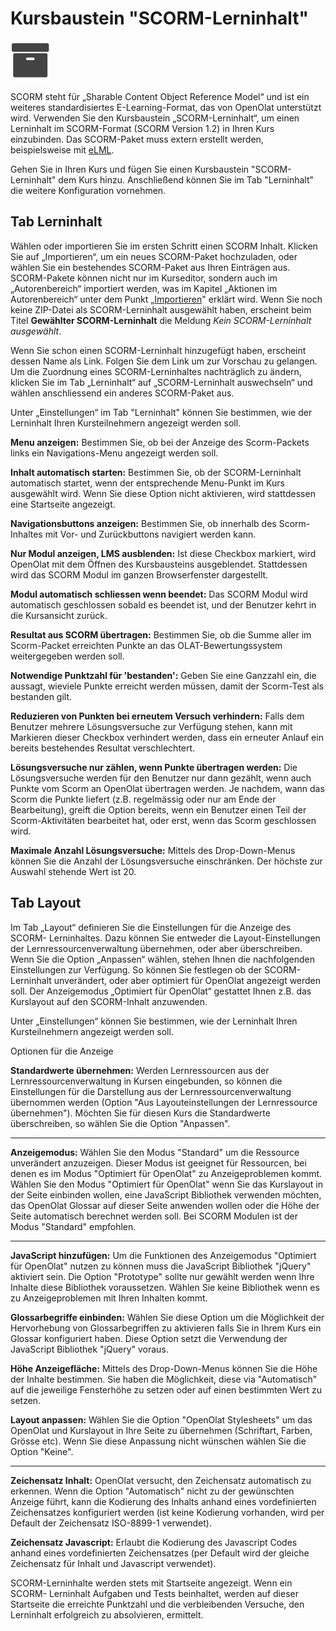 # Kursbaustein "SCORM-Lerninhalt"

![](assets/scorm.png)

SCORM steht für „Sharable Content Object Reference Model“ und ist ein weiteres
standardisiertes E-Learning-Format, das von OpenOlat unterstützt wird.
Verwenden Sie den Kursbaustein „SCORM-Lerninhalt“, um einen Lerninhalt im
SCORM-Format (SCORM Version 1.2) in Ihren Kurs einzubinden. Das SCORM-Paket
muss extern erstellt werden, beispielsweise mit [eLML](http://www.elml.org
"eLML").

Gehen Sie in Ihren Kurs und fügen Sie einen Kursbaustein "SCORM-Lerninhalt"
dem Kurs hinzu. Anschließend können Sie im Tab "Lerninhalt" die weitere
Konfiguration vornehmen.

## Tab Lerninhalt

Wählen oder importieren Sie im ersten Schritt einen SCORM Inhalt. Klicken Sie
auf „Importieren“, um ein neues SCORM-Paket hochzuladen, oder wählen Sie ein
bestehendes SCORM-Paket aus Ihren Einträgen aus. SCORM-Pakete können nicht nur
im Kurseditor, sondern auch im „Autorenbereich“ importiert werden, was im
Kapitel „Aktionen im Autorenbereich“ unter dem Punkt
„[Importieren](viewpage.action%EF%B9%96pageId=108593439.html#Aktionenim%E2%80%9EAutorenbereich%22-_importieren)"
erklärt wird. Wenn Sie noch keine ZIP-Datei als SCORM-Lerninhalt ausgewählt
haben, erscheint beim Titel **Gewählter SCORM-Lerninhalt** die Meldung _Kein
SCORM-Lerninhalt ausgewählt_.

Wenn Sie schon einen SCORM-Lerninhalt hinzugefügt haben, erscheint dessen Name
als Link. Folgen Sie dem Link um zur Vorschau zu gelangen. Um die Zuordnung
eines SCORM-Lerninhaltes nachträglich zu ändern, klicken Sie im Tab
„Lerninhalt“ auf „SCORM-Lerninhalt auswechseln“ und wählen anschliessend ein
anderes SCORM-Paket aus.

Unter „Einstellungen“ im Tab "Lerninhalt" können Sie bestimmen, wie der
Lerninhalt Ihren Kursteilnehmern angezeigt werden soll.

 **Menu anzeigen:** Bestimmen Sie, ob bei der Anzeige des Scorm-Packets links
ein Navigations-Menu angezeigt werden soll.

 **Inhalt automatisch starten:** Bestimmen Sie, ob der SCORM-Lerninhalt
automatisch startet, wenn der entsprechende Menu-Punkt im Kurs ausgewählt
wird. Wenn Sie diese Option nicht aktivieren, wird stattdessen eine Startseite
angezeigt.

 **Navigationsbuttons anzeigen:** Bestimmen Sie, ob innerhalb des Scorm-
Inhaltes mit Vor- und Zurückbuttons navigiert werden kann.

 **Nur Modul anzeigen, LMS ausblenden:** Ist diese Checkbox markiert, wird
OpenOlat mit dem Öffnen des Kursbausteins ausgeblendet. Stattdessen wird das
SCORM Modul im ganzen Browserfenster dargestellt.

 **Modul automatisch schliessen wenn beendet:** Das SCORM Modul wird
automatisch geschlossen sobald es beendet ist, und der Benutzer kehrt in die
Kursansicht zurück.

 **Resultat aus SCORM übertragen:** Bestimmen Sie, ob die Summe aller im
Scorm-Packet erreichten Punkte an das OLAT-Bewertungssystem weitergegeben
werden soll.

 **Notwendige Punktzahl für 'bestanden':** Geben Sie eine Ganzzahl ein, die
aussagt, wieviele Punkte erreicht werden müssen, damit der Scorm-Test als
bestanden gilt.

 **Reduzieren von Punkten bei erneutem Versuch verhindern:** Falls dem
Benutzer mehrere Lösungsversuche zur Verfügung stehen, kann mit Markieren
dieser Checkbox verhindert werden, dass ein erneuter Anlauf ein bereits
bestehendes Resultat verschlechtert.

 **Lösungsversuche nur zählen, wenn Punkte übertragen werden:**  Die
Lösungsversuche werden für den Benutzer nur dann gezählt, wenn auch Punkte vom
Scorm an OpenOlat übertragen werden. Je nachdem, wann das Scorm die Punkte
liefert (z.B. regelmässig oder nur am Ende der Bearbeitung), greift die Option
bereits, wenn ein Benutzer einen Teil der Scorm-Aktivitäten bearbeitet hat,
oder erst, wenn das Scorm geschlossen wird.

 **Maximale Anzahl Lösungsversuche:** Mittels des Drop-Down-Menus können Sie
die Anzahl der Lösungsversuche einschränken. Der höchste zur Auswahl stehende
Wert ist 20.

## Tab Layout

Im Tab „Layout“ definieren Sie die Einstellungen für die Anzeige des SCORM-
Lerninhaltes. Dazu können Sie entweder die Layout-Einstellungen der
Lernressourcenverwaltung übernehmen, oder aber überschreiben. Wenn Sie die
Option „Anpassen“ wählen, stehen Ihnen die nachfolgenden Einstellungen zur
Verfügung. So können Sie festlegen ob der SCORM-Lerninhalt unverändert, oder
aber optimiert für OpenOlat angezeigt werden soll. Der Anzeigemodus „Optimiert
für OpenOlat“ gestattet Ihnen z.B. das Kurslayout auf den SCORM-Inhalt
anzuwenden.

Unter „Einstellungen“ können Sie bestimmen, wie der Lerninhalt Ihren
Kursteilnehmern angezeigt werden soll.

 Optionen für die Anzeige

 **Standardwerte übernehmen:** Werden Lernressourcen aus der
Lernressourcenverwaltung in Kursen eingebunden, so können die Einstellungen
für die Darstellung aus der Lernressourcenverwaltung übernommen werden (Option
"Aus Layouteinstellungen der Lernressource übernehmen"). Möchten Sie für
diesen Kurs die Standardwerte überschreiben, so wählen Sie die Option
"Anpassen".

* * *

 **Anzeigemodus:** Wählen Sie den Modus "Standard" um die Ressource
unverändert anzuzeigen. Dieser Modus ist geeignet für Ressourcen, bei denen es
im Modus "Optimiert für OpenOlat" zu Anzeigeproblemen kommt. Wählen Sie den
Modus "Optimiert für OpenOlat" wenn Sie das Kurslayout in der Seite einbinden
wollen, eine JavaScript Bibliothek verwenden möchten, das OpenOlat Glossar auf
dieser Seite anwenden wollen oder die Höhe der Seite automatisch berechnet
werden soll. Bei SCORM Modulen ist der Modus "Standard" empfohlen.

* * *

 **JavaScript hinzufügen:** Um die Funktionen des Anzeigemodus "Optimiert für
OpenOlat" nutzen zu können muss die JavaScript Bibliothek "jQuery" aktiviert
sein. Die Option "Prototype" sollte nur gewählt werden wenn Ihre Inhalte diese
Bibliothek voraussetzen. Wählen Sie keine Bibliothek wenn es zu
Anzeigeproblemen mit Ihren Inhalten kommt.

 **Glossarbegriffe einbinden:** Wählen Sie diese Option um die Möglichkeit der
Hervorhebung von Glossarbegriffen zu aktivieren falls Sie in Ihrem Kurs ein
Glossar konfiguriert haben. Diese Option setzt die Verwendung der JavaScript
Bibliothek "jQuery" voraus.

 **Höhe Anzeigefläche:** Mittels des Drop-Down-Menus können Sie die Höhe der
Inhalte bestimmen. Sie haben die Möglichkeit, diese via "Automatisch" auf die
jeweilige Fensterhöhe zu setzen oder auf einen bestimmten Wert zu setzen.

 **Layout anpassen:** Wählen Sie die Option "OpenOlat Stylesheets" um das
OpenOlat und Kurslayout in Ihre Seite zu übernehmen (Schriftart, Farben,
Grösse etc). Wenn Sie diese Anpassung nicht wünschen wählen Sie die Option
"Keine".

* * *

 **Zeichensatz Inhalt:** OpenOlat versucht, den Zeichensatz automatisch zu
erkennen. Wenn die Option "Automatisch" nicht zu der gewünschten Anzeige
führt, kann die Kodierung des Inhalts anhand eines vordefinierten
Zeichensatzes konfiguriert werden (ist keine Kodierung vorhanden, wird per
Default der Zeichensatz ISO-8899-1 verwendet).

 **Zeichensatz Javascript:** Erlaubt die Kodierung des Javascript Codes anhand
eines vordefinierten Zeichensatzes (per Default wird der gleiche Zeichensatz
für Inhalt und Javascript verwendet).

SCORM-Lerninhalte werden stets mit Startseite angezeigt. Wenn ein SCORM-
Lerninhalt Aufgaben und Tests beinhaltet, werden auf dieser Startseite die
erreichte Punktzahl und die verbleibenden Versuche, den Lerninhalt erfolgreich
zu absolvieren, ermittelt.
